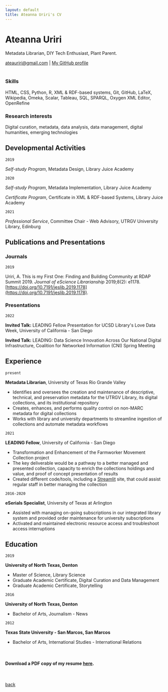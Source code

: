```yaml
---
layout: default
title: Ateanna Uriri's CV
---
```

# Ateanna Uriri
Metadata Librarian, DIY Tech Enthusiast, Plant Parent.

<div id="webaddress">
<a href="ateauriri@gmail.com">ateauriri@gmail.com</a>
| <a href="https://github.com/aouriri">My GitHub profile</a>
</div>

<br>


### Skills

HTML, CSS, Python, R, XML & RDF-based systems, Git, GitHub, LaTeX, Wikipedia, Omeka, Scalar, Tableau, SQL, SPARQL, Oxygen XML Editor, OpenRefine

### Research interests

Digital curation, metadata, data analysis, data management, digital humanities, emerging technologies


## Developmental Activities

`2019`

*Self-study Program*, Metadata Design, Library Juice Academy

`2020`

*Self-study Program*, Metadata Implementation, Library Juice Academy

*Certificate Program*, Certificate in XML & RDF-based Systems, Library Juice Academy

`2021`

*Professional Service*, Committee Chair - Web Advisory, UTRGV University Library, Edinburg


## Publications and Presentations

### Journals

`2019`

Uriri, A. This is my First One: Finding and Building Community at RDAP Summit 2019. *Journal of eScience Librarianship* 2019;8(2): e1178. [https://doi.org/10.7191/jeslib.2019.1178](https://doi.org/10.7191/jeslib.2019.1178).

### Presentations

`2022`

**Invited Talk:** LEADING Fellow Presentation for UCSD Library's Love Data Week, University of California - San Diego

**Invited Talk:** LEADING: Data Science Innovation Across Our National Digital Infrastructure, Coalition for Networked Information (CNI) Spring Meeting


## Experience

`present`

__Metadata Librarian__, University of Texas Rio Grande Valley

- Identifies and oversees the creation and maintenance of descriptive, technical, and preservation metadata for the UTRGV Library, its digital collections, and its institutional repository
- Creates, enhances, and performs quality control on non-MARC metadata for digital collections
- Works with library and university departments to streamline ingestion of collections and automate metadata workflows

`2021`

__LEADING Fellow__, University of California - San Diego

- Transformation and Enhancement of the Farmworker Movement Collection project
- The key deliverable would be a pathway to a better managed and presented collection, capacity to enrich the collections holdings and value, and proof of concept presentation of results
- Created different code/tools, including a [Streamlit](https://share.streamlit.io/aouriri/pytranscriber/main) site, that could assist regular staff in better managing the collection

`2016-2020`

__eSerials Specialist__, University of Texas at Arlington

- Assisted with managing on-going subscriptions in our integrated library system and provided order maintenance for university subscriptions
- Activated and maintained electronic resource access and troubleshoot access interruptions

## Education

`2019`

__University of North Texas, Denton__

- Master of Science, Library Science
- Graduate Academic Certificate, Digital Curation and Data Management
- Graduate Academic Certificate, Storytelling

`2016`

__University of North Texas, Denton__

- Bachelor of Arts, Journalism - News

`2012`

__Texas State University - San Marcos, San Marcos__

- Bachelor of Arts, International Studies - International Relations

<br>

#### Download a PDF copy of my resume [here](https://aouriri.github.io/assets/resume.pdf).

<br>


[back](./)
